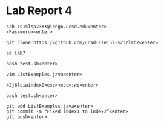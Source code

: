 # Lab Report 4 

```
ssh cs15lsp23XX@ieng6.ucsd.edu<enter>
<Password><enter>
```
```
git clone https://github.com/ucsd-cse15l-s23/lab7<enter>
```

```
cd lab7
```
```
bash test.sh<enter>
```

```
vim ListExamples.java<enter>
```
```
42j6lciwindex2<esc><esc>:wq<enter>
```
```
bash test.sh<enter>
```
```
git add ListExamples.java<enter>
git commit -m “Fixed index1 to index2”<enter>
git push<enter> 
``` 